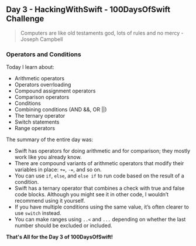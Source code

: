 ## Day 3 - HackingWithSwift - 100DaysOfSwift Challenge

> Computers are like old testaments god, lots of rules and no mercy - Joseph Campbell

### Operators and Conditions

Today I learn about:

- Arithmetic operators
- Operators overrloading
- Compound assignment operators
- Comparison operators
- Conditions
- Combining conditions (AND &&, OR ||)
- The ternary operator
- Switch statements
- Range operators

The summary of the entire day was:

- Swift has operators for doing arithmetic and for comparison; they mostly work like you already know.
- There are compound variants of arithmetic operators that modify their variables in place: ```+=```, ```-=```, and so on.
- You can use ```if```, ```else```, and ```else if``` to run code based on the result of a condition.
- Swift has a ternary operator that combines a check with true and false code blocks. Although you might see it in other code, I wouldn’t recommend using it yourself.
- If you have multiple conditions using the same value, it’s often clearer to use ```switch``` instead.
- You can make ranges using ```..<``` and ```...``` depending on whether the last number should be excluded or included.

**That's All for the Day 3 of 100DaysOfSwift!**

